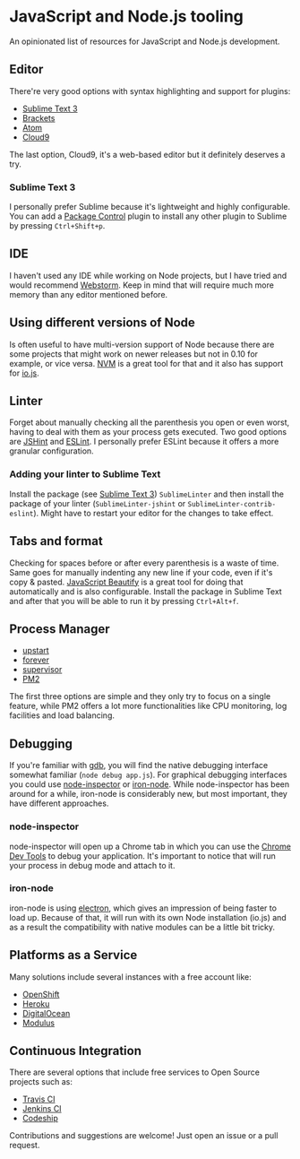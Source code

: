 # JavaScript and Node.js tooling

An opinionated list of resources for JavaScript and Node.js development.

## Editor
There're very good options with syntax highlighting and support for plugins:
* [Sublime Text 3][sublime3]
* [Brackets][brackets]
* [Atom][atom]
* [Cloud9][cloud9]

The last option, Cloud9, it's a web-based editor but it definitely deserves a try.

### Sublime Text 3
I personally prefer Sublime because it's lightweight and highly configurable. You can add a [Package Control][package-control] plugin to install any other plugin to Sublime by pressing `Ctrl+Shift+p`.

## IDE
I haven't used any IDE while working on Node projects, but I have tried and would recommend [Webstorm][webstorm]. Keep in mind that will require much more memory than any editor mentioned before.

## Using different versions of Node
Is often useful to have multi-version support of Node because there are some projects that might work on newer releases but not in 0.10 for example, or vice versa. [NVM][nvm] is a great tool for that and it also has support for [io.js][io.js].

## Linter
Forget about manually checking all the parenthesis you open or even worst, having to deal with them as your process gets executed. Two good options are [JSHint][jshint] and [ESLint][eslint]. I personally prefer ESLint because it offers a more granular configuration.

### Adding your linter to Sublime Text
Install the package (see [Sublime Text 3](#sublime-text-3)) `SublimeLinter` and then install the package of your linter (`SublimeLinter-jshint` or `SublimeLinter-contrib-eslint`). Might have to restart your editor for the changes to take effect.

## Tabs and format
Checking for spaces before or after every parenthesis is a waste of time. Same goes for manually indenting any new line if your code, even if it's copy & pasted. [JavaScript Beautify][js-beautify] is a great tool for doing that automatically and is also configurable. Install the package in Sublime Text and after that you will be able to run it by pressing `Ctrl+Alt+f`.

## Process Manager

- [upstart][upstart]
- [forever][forever]
- [supervisor][supervisor]
- [PM2][pm2]

The first three options are simple and they only try to focus on a single feature, while PM2 offers a lot more functionalities like CPU monitoring, log facilities and load balancing.

## Debugging
If you're familiar with [gdb][gdb], you will find the native debugging interface somewhat familiar (`node debug app.js`). For graphical debugging interfaces you could use [node-inspector][node-inspector] or [iron-node][iron-node]. While node-inspector has been around for a while, iron-node is considerably new, but most important, they have different approaches. 

### node-inspector
node-inspector will open up a Chrome tab in which you can use the [Chrome Dev Tools][chrome-dev-tools] to debug your application. It's important to notice that will run your process in debug mode and attach to it.

### iron-node
iron-node is using [electron][electron], which gives an impression of being faster to load up. Because of that, it will run with its own Node installation (io.js) and as a result the compatibility with native modules can be a little bit tricky.

## Platforms as a Service
Many solutions include several instances with a free account like:

- [OpenShift][openshift]
- [Heroku][heroku]
- [DigitalOcean][digitalocean]
- [Modulus][modulus]

## Continuous Integration
There are several options that include free services to Open Source projects such as:

- [Travis CI][travis-ci]
- [Jenkins CI][jenkins-ci]
- [Codeship][codeship]


[io.js]: https://iojs.org/en/index.html
[sublime3]: http://www.sublimetext.com/3
[brackets]: http://brackets.io/
[atom]: https://atom.io/
[cloud9]: https://c9.io/
[package-control]: https://packagecontrol.io/
[nvm]: https://github.com/creationix/nvm
[jshint]: http://jshint.com/
[eslint]: http://eslint.org/
[js-beautify]: https://packagecontrol.io/packages/Javascript%20Beautify
[openshift]: https://www.openshift.com/
[heroku]: https://heroku.com/
[digitalocean]: https://www.digitalocean.com/
[modulus]: https://modulus.io/
[pm2]: https://github.com/Unitech/pm2
[supervisor]: https://github.com/Supervisor/supervisor
[upstart]: https://github.com/cvee/node-upstart
[forever]: https://github.com/foreverjs/forever
[webstorm]: https://www.jetbrains.com/webstorm/
[electron]: https://github.com/atom/electron
[gdb]: http://www.gnu.org/software/gdb/
[iron-node]: https://github.com/s-a/iron-node
[node-inspector]: https://github.com/node-inspector/node-inspector
[chrome-dev-tools]: https://developer.chrome.com/devtools
[codeship]: https://codeship.com/
[jenkins-ci]: https://jenkins-ci.org/
[travis-ci]: https://travis-ci.org/



Contributions and suggestions are welcome! Just open an issue or a pull request.